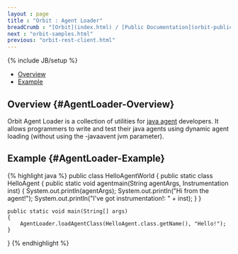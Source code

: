 ```yaml
---
layout : page
title : "Orbit : Agent Loader"
breadCrumb : "[Orbit](index.html) / [Public Documentation](orbit-public-documentation.html) / [Utils](orbit-utils.html)"
next : "orbit-samples.html"
previous: "orbit-rest-client.html"
---
```

{% include JB/setup %}



-  [Overview](#AgentLoader-Overview)
-  [Example](#AgentLoader-Example)



Overview {#AgentLoader-Overview}
----------


Orbit Agent Loader is a collection of utilities for [java agent](https://docs.oracle.com/javase/8/docs/api/java/lang/instrument/package-summary.html) developers. It allows programmers to write and test their java agents using dynamic agent loading (without using the -javaavent jvm parameter).




Example {#AgentLoader-Example}
----------


{% highlight java %}
public class HelloAgentWorld
{
    public static class HelloAgent
    {
        public static void agentmain(String agentArgs, Instrumentation inst)
        {
            System.out.println(agentArgs);
            System.out.println("Hi from the agent!");
            System.out.println("I've got instrumentation!: " + inst);
        }
    }

    public static void main(String[] args)
    {
        AgentLoader.loadAgentClass(HelloAgent.class.getName(), "Hello!");
    }
}
{% endhighlight %}


